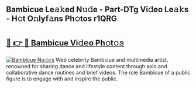 ## Bambicue Le𝚊𝚔ed N𝚞𝚍e - Part-DTg Vi𝚍eo Le𝚊𝚔s - H𝚘t O𝚗lyf𝚊ns Ph𝚘tos r1QRG

# <h2><a href="http://hf6k3x.feru.top/?c=Bambicue">🔗 👉 🔴 Bambicue Vi𝚍𝚎o Ph𝚘t𝚘𝚜</a></h2>

[![Bambicue Nu𝚍𝚎s](https://i.imgur.com/0TWrTi3.gif)](http://hf6k3x.feru.top/?c=Bambicue)
Web celebrity Bambicue and multimedia artist, renowned for sharing dance and lifestyle content through solo and collaborative dance routines and brief videos. The role Bambicue of a public figure is to engage with and inspire the public. 
